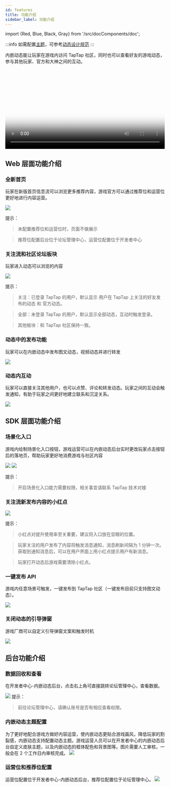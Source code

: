```yaml
---
id: features
title: 功能介绍
sidebar_label: 功能介绍
---
```

import {Red, Blue, Black, Gray} from '/src/docComponents/doc';

:::info
如需配置[主题](#内嵌动态主题配置)，可参考[动态设计规范](/design/design-moment)
:::

内嵌动态能让玩家在游戏内访问 TapTap 社区，同时也可以查看好友的游戏动态，参与其他玩家、官方和大神之间的互动。

<video controls poster="https://capacity-files.lncld.net/mhJHi9jngyobIlPVADDM8X7eGOqmTBAb/0af2062a4ee1cc2ff29bdf56a96c3041.png" src="https://capacity-files.lncld.net/SuC1cUIOwPHvXhiePM8Q79uKDqSVnuyS/%E5%86%85%E5%B5%8C%E5%8A%A8%E6%80%8107061201.mp4" width='100%' ></video>


## Web 层面功能介绍
### 全新首页
玩家在新版首页信息流可以浏览更多推荐内容，游戏官方可以通过推荐位和运营位更好地进行内容运营。

![](/img/moment-1.3.1.png)

提示：

> 未配置推荐位和运营位时，页面不做展示

> 推荐位配置后台位于论坛管理中心，运营位配置位于开发者中心



### 关注流和社区论坛板块
玩家进入动态可以浏览的内容

![](/img/moment-1.3.2.png)

提示：

> 关注：已登录 TapTap 的用户，默认显示 用户在 TapTap 上关注的好友发布的动态 和 官方动态。

> 全部：未登录 TapTap 的用户，默认显示全部动态，互动时触发登录。

> 其他板块：和 TapTap 社区保持一致。



### 动态中的发布功能
玩家可以在内嵌动态中发布图文动态，视频动态并进行转发


![](/img/moment-1.3.3.png)


### 动态内互动
玩家可以直接关注其他用户，也可以点赞、评论和转发动态。玩家之间的互动会触发通知，有助于玩家之间更好地建立联系和沉淀关系。

![](/img/moment-1.3.4.png)

## SDK 层面功能介绍
### 场景化入口
游戏内绘制场景化入口按钮，游戏运营可以在内嵌动态后台实时更改玩家点击按钮后的落地页，帮助玩家更好地消费游戏与社区内容


![](/img/moment-1.3.5.png)
![](/img/moment-1.3.6.png)




提示：

> 开启场景化入口能力需要权限，相关事宜请联系 TapTap 技术对接



### 关注流新发布内容的小红点

![](/img/moment-1.3.7.png)

提示：

> 小红点对提升使用率至关重要，建议将入口放在显眼的位置。

> 玩家关注的用户发布了内容将触发消息通知，消息刷新间隔为 1 分钟一次。获取到通知消息后，可以在用户界面上用小红点提示用户有新消息。

> 玩家打开动态后游戏需要清除小红点。



### 一键发布 API
游戏内任意场景可触发，一键发布到 TapTap 社区（一键发布目前只支持图文动态）。


![](/img/moment-1.3.12.png)


### 关闭动态的引导弹窗
游戏厂商可以自定义引导弹窗文案和触发时机

![](/img/moment-1.3.8.png)



## 后台功能介绍
### 数据回收和查看
在开发者中心-内嵌动态后台，点击右上角可直接跳转论坛管理中心，查看数据。

![](/img/moment-1.3.9.png)
提示：

> 前往论坛管理中心，请确认账号是否有相应查看权限。


### 内嵌动态主题配置

为了更好地配合游戏方做好内容运营，使内嵌动态更贴合游戏画风，降低玩家的割裂感，内嵌动态支持配置动态主题。游戏运营人员可以在开发者中心的内嵌动态后台自定义皮肤主题，以及内嵌动态的框体配色和背景图等。图片需要人工审核，一般会在 2 个工作日内审核完成。
![](/img/moment-1.3.10.png)


### 运营位和推荐位配置
运营位配置位于开发者中心-内嵌动态后台，推荐位配置位于论坛管理中心。
![](/img/moment-1.3.11.png)
